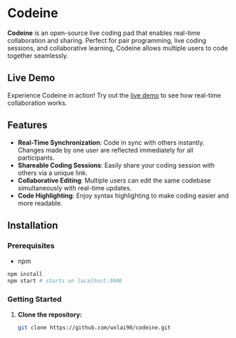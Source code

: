 # Codeine

**Codeine** is an open-source live coding pad that enables real-time collaboration and sharing. Perfect for pair programming, live coding sessions, and collaborative learning, Codeine allows multiple users to code together seamlessly.

## Live Demo

Experience Codeine in action! Try out the [live demo](https://wxlai90.github.io/codeine/) to see how real-time collaboration works.

## Features

- **Real-Time Synchronization**: Code in sync with others instantly. Changes made by one user are reflected immediately for all participants.
- **Shareable Coding Sessions**: Easily share your coding session with others via a unique link.
- **Collaborative Editing**: Multiple users can edit the same codebase simultaneously with real-time updates.
- **Code Highlighting**: Enjoy syntax highlighting to make coding easier and more readable.

## Installation

### Prerequisites

- npm

```bash
npm install
npm start # starts on localhost:3000
```

### Getting Started

1. **Clone the repository:**

   ```bash
   git clone https://github.com/wxlai90/codeine.git
   ```
